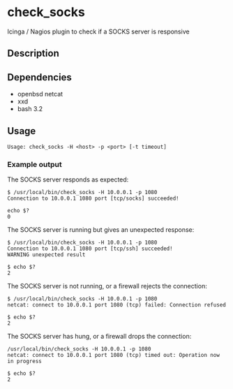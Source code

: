 # check_socks
Icinga / Nagios plugin to check if a SOCKS server is responsive

## Description   

## Dependencies
* openbsd netcat
* xxd
* bash 3.2

## Usage

```
Usage: check_socks -H <host> -p <port> [-t timeout]
```

### Example output

The SOCKS server responds as expected:
```
$ /usr/local/bin/check_socks -H 10.0.0.1 -p 1080
Connection to 10.0.0.1 1080 port [tcp/socks] succeeded!

echo $?
0
```

The SOCKS server is running but gives an unexpected response:
```
$ /usr/local/bin/check_socks -H 10.0.0.1 -p 1080 
Connection to 10.0.0.1 1080 port [tcp/ssh] succeeded!
WARNING unexpected result

$ echo $?
2
```

The SOCKS server is not running, or a firewall rejects the connection:
```
$ /usr/local/bin/check_socks -H 10.0.0.1 -p 1080
netcat: connect to 10.0.0.1 port 1080 (tcp) failed: Connection refused

$ echo $?
2
```

The SOCKS server has hung, or a firewall drops the connection:
```
/usr/local/bin/check_socks -H 10.0.0.1 -p 1080
netcat: connect to 10.0.0.1 port 1080 (tcp) timed out: Operation now in progress

$ echo $?
2
```
